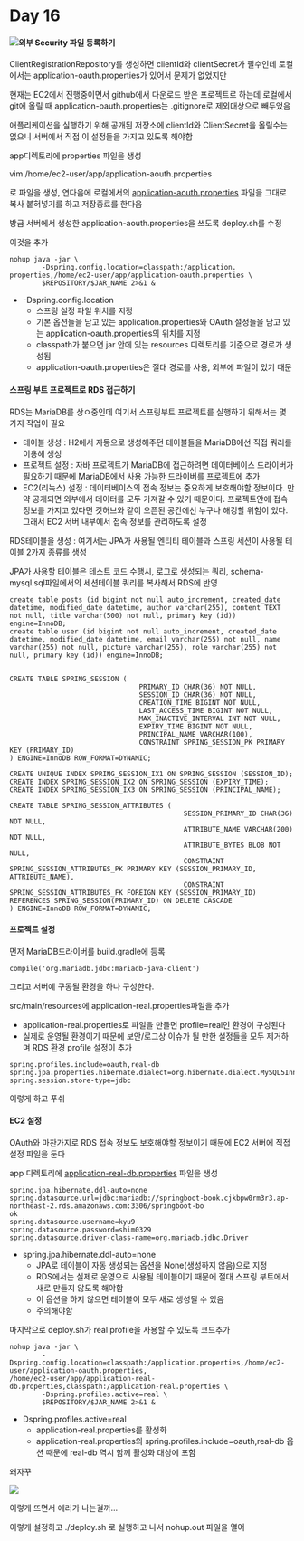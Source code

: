 # Day 16

#### ![](../.gitbook/assets/\_2021-02-02\_\_12.23.24.png)외부 Security 파일 등록하기 <a href="2aa1f4b6-d1f8-4418-b4d8-9341461f7736" id="2aa1f4b6-d1f8-4418-b4d8-9341461f7736"></a>

ClientRegistrationRepository를 생성하면 clientId와 clientSecret가 필수인데 로컬에서는 application-oauth.properties가 있어서 문제가 없었지만

현재는 EC2에서 진행중이면서 github에서 다운로드 받은 프로젝트로 하는데 로컬에서 git에 올릴 때 application-oauth.properties는 .gitignore로 제외대상으로 빼두었음

애플리케이션을 실행하기 위해 공개된 저장소에 clientId와 ClientSecret을 올릴수는 없으니 서버에서 직접 이 설정들을 가지고 있도록 해야함

app디렉토리에 properties 파일을 생성

vim /home/ec2-user/app/application-aouth.properties

로 파일을 생성, 연다음에 로컬에서의 [application-aouth.properties](http://application-aouth.properties) 파일을 그대로 복사 붙혀넣기를 하고 저장종료를 한다음

방금 서버에서 생성한 application-aouth.properties을 쓰도록 deploy.sh를 수정

이것을 추가

```
nohup java -jar \
        -Dspring.config.location=classpath:/application.
properties,/home/ec2-user/app/application-oauth.properties \
        $REPOSITORY/$JAR_NAME 2>&1 &
```

* \-Dspring.config.location
  * 스프링 설정 파일 위치를 지정
  * 기본 옵션들을 담고 있는 application.properties와 OAuth 설정들을 담고 있는 application-oauth.properties의 위치를 지정
  * classpath가 붙으면 jar 안에 있는 resources 디렉토리를 기준으로 경로가 생성됨
  * application-oauth.properties은 절대 경로를 사용, 외부에 파일이 있기 때문

#### 스프링 부트 프로젝트로 RDS 접근하기 <a href="0842d12c-d900-41c4-9fdb-8ef1c2a166bd" id="0842d12c-d900-41c4-9fdb-8ef1c2a166bd"></a>

RDS는 MariaDB를 상ㅇ중인데 여기서 스프링부트 프로젝트를 실행하기 위해서는 몇 가지 작업이 필요

* 테이블 생성 : H2에서 자동으로 생성해주던 테이블들을 MariaDB에선 직접 쿼리를 이용해 생성
* 프로젝트 설정 : 자바 프로젝트가 MariaDB에 접근하려면 데이터베이스 드라이버가 필요하기 때문에 MariaDB에서 사용 가능한 드라이버를 프로젝트에 추가
* EC2(리눅스) 설정 : 데이터베이스의 접속 정보는 중요하게 보호해야할 정보이다. 만약 공개되면 외부에서 데이터를 모두 가져갈 수 있기 때문이다. 프로젝트안에 접속 정보를 가지고 있다면 깃허브와 같이 오픈된 공간에선 누구나 해킹할 위험이 있다. 그래서 EC2 서버 내부에서 접속 정보를 관리하도록 설정

RDS테이블을 생성 : 여기서는 JPA가 사용될 엔티티 테이블과 스프링 세션이 사용될 테이블 2가지 종류를 생성

JPA가 사용할 테이블은 테스트 코드 수행시, 로그로 생성되는 쿼리, schema-mysql.sql파일에서의 세션테이블 쿼리를 복사해서 RDS에 반영

```
create table posts (id bigint not null auto_increment, created_date datetime, modified_date datetime, author varchar(255), content TEXT not null, title varchar(500) not null, primary key (id)) engine=InnoDB;
create table user (id bigint not null auto_increment, created_date datetime, modified_date datetime, email varchar(255) not null, name varchar(255) not null, picture varchar(255), role varchar(255) not null, primary key (id)) engine=InnoDB;


CREATE TABLE SPRING_SESSION (
                                PRIMARY_ID CHAR(36) NOT NULL,
                                SESSION_ID CHAR(36) NOT NULL,
                                CREATION_TIME BIGINT NOT NULL,
                                LAST_ACCESS_TIME BIGINT NOT NULL,
                                MAX_INACTIVE_INTERVAL INT NOT NULL,
                                EXPIRY_TIME BIGINT NOT NULL,
                                PRINCIPAL_NAME VARCHAR(100),
                                CONSTRAINT SPRING_SESSION_PK PRIMARY KEY (PRIMARY_ID)
) ENGINE=InnoDB ROW_FORMAT=DYNAMIC;

CREATE UNIQUE INDEX SPRING_SESSION_IX1 ON SPRING_SESSION (SESSION_ID);
CREATE INDEX SPRING_SESSION_IX2 ON SPRING_SESSION (EXPIRY_TIME);
CREATE INDEX SPRING_SESSION_IX3 ON SPRING_SESSION (PRINCIPAL_NAME);

CREATE TABLE SPRING_SESSION_ATTRIBUTES (
                                           SESSION_PRIMARY_ID CHAR(36) NOT NULL,
                                           ATTRIBUTE_NAME VARCHAR(200) NOT NULL,
                                           ATTRIBUTE_BYTES BLOB NOT NULL,
                                           CONSTRAINT SPRING_SESSION_ATTRIBUTES_PK PRIMARY KEY (SESSION_PRIMARY_ID, ATTRIBUTE_NAME),
                                           CONSTRAINT SPRING_SESSION_ATTRIBUTES_FK FOREIGN KEY (SESSION_PRIMARY_ID) REFERENCES SPRING_SESSION(PRIMARY_ID) ON DELETE CASCADE
) ENGINE=InnoDB ROW_FORMAT=DYNAMIC;
```

#### 프로젝트 설정 <a href="7a538e4e-df6c-41b3-ab8e-03656a24dc96" id="7a538e4e-df6c-41b3-ab8e-03656a24dc96"></a>

먼저 MariaDB드라이버를 build.gradle에 등록

```
compile('org.mariadb.jdbc:mariadb-java-client')
```

그리고 서버에 구동될 환경을 하나 구성한다.

src/main/resources에 application-real.properties파일을 추가

* application-real.properties로 파일을 만들면 profile=real인 환경이 구성된다
* 실제로 운영될 환경이기 때문에 보안/로그상 이슈가 될 만한 설정들을 모두 제거하며 RDS 환경 profile 설정이 추가

```
spring.profiles.include=oauth,real-db
spring.jpa.properties.hibernate.dialect=org.hibernate.dialect.MySQL5InnoDBDialect
spring.session.store-type=jdbc
```

이렇게 하고 푸쉬

#### EC2 설정 <a href="27627b10-6216-4ef8-9844-ed0dd034a33b" id="27627b10-6216-4ef8-9844-ed0dd034a33b"></a>

OAuth와 마찬가지로 RDS 접속 정보도 보호해야할 정보이기 때문에 EC2 서버에 직접 설정 파일을 둔다

app 디렉토리에 [application-real-db.properties](http://application-real-db.properties) 파일을 생성

```
spring.jpa.hibernate.ddl-auto=none
spring.datasource.url=jdbc:mariadb://springboot-book.cjkbpw0rm3r3.ap-northeast-2.rds.amazonaws.com:3306/springboot-bo
ok
spring.datasource.username=kyu9
spring.datasource.password=shim0329
spring.datasource.driver-class-name=org.mariadb.jdbc.Driver
```

* spring.jpa.hibernate.ddl-auto=none
  * JPA로 테이블이 자동 생성되는 옵션을 None(생성하지 않음)으로 지정
  * RDS에서는 실제로 운영으로 사용될 테이블이기 때문에 절대 스프링 부트에서 새로 만들지 않도록 해야함
  * 이 옵션을 하지 않으면 테이블이 모두 새로 생성될 수 있음
  * 주의해야함

마지막으로 deploy.sh가 real profile을 사용할 수 있도록 코드추가

```
nohup java -jar \
        -Dspring.config.location=classpath:/application.properties,/home/ec2-user/application-oauth.properties,
/home/ec2-user/app/application-real-db.properties,classpath:/application-real.properties \
        -Dspring.profiles.active=real \
        $REPOSITORY/$JAR_NAME 2>&1 &
```

* Dspring.profiles.active=real
  * application-real.properties를 활성화
  * application-real.properties의 spring.profiles.include=oauth,real-db 옵션 때문에 real-db 역시 함께 활성화 대상에 포함

왜자꾸

![](<../.gitbook/assets/\_2021-02-02\_\_12.23.24 (1).png>)

이렇게 뜨면서 에러가 나는걸까...

이렇게 설정하고 ./deploy.sh 로 실행하고 나서 nohup.out 파일을 열어
